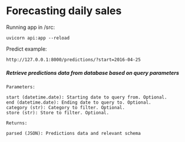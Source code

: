# Forecasting daily sales 

Running app in /src:

    uvicorn api:app --reload

Predict example: 

    http://127.0.0.1:8000/predictions/?start=2016-04-25



##### Retrieve predictions data from database based on query parameters
    Parameters:

    start (datetime.date): Starting date to query from. Optional.
    end (datetime.date): Ending date to query to. Optional.
    category (str): Category to filter. Optional.
    store (str): Store to filter. Optional.

    Returns:

    parsed (JSON): Predictions data and relevant schema 
    